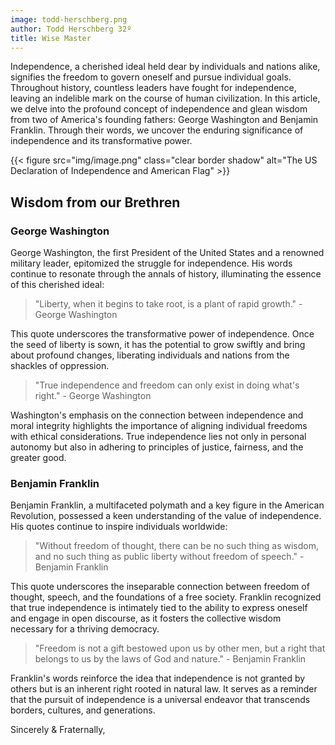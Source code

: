 ```yaml
---
image: todd-herschberg.png
author: Todd Herschberg 32º
title: Wise Master
---
```


Independence, a cherished ideal held dear by individuals and nations alike, signifies the freedom to govern oneself and pursue individual goals. Throughout history, countless leaders have fought for independence, leaving an indelible mark on the course of human civilization. In this article, we delve into the profound concept of independence and glean wisdom from two of America's founding fathers: George Washington and Benjamin Franklin. Through their words, we uncover the enduring significance of independence and its transformative power.

{{< figure src="img/image.png" class="clear border shadow" alt="The US Declaration of Independence and American Flag" >}}

## Wisdom from our Brethren

### George Washington
George Washington, the first President of the United States and a renowned military leader, epitomized the struggle for independence. His words continue to resonate through the annals of history, illuminating the essence of this cherished ideal:

> "Liberty, when it begins to take root, is a plant of rapid growth." - George Washington

This quote underscores the transformative power of independence. Once the seed of liberty is sown, it has the potential to grow swiftly and bring about profound changes, liberating individuals and nations from the shackles of oppression.

> "True independence and freedom can only exist in doing what's right." - George Washington

Washington's emphasis on the connection between independence and moral integrity highlights the importance of aligning individual freedoms with ethical considerations. True independence lies not only in personal autonomy but also in adhering to principles of justice, fairness, and the greater good.

### Benjamin Franklin
Benjamin Franklin, a multifaceted polymath and a key figure in the American Revolution, possessed a keen understanding of the value of independence. His quotes continue to inspire individuals worldwide:

> "Without freedom of thought, there can be no such thing as wisdom, and no such thing as public liberty without freedom of speech." - Benjamin Franklin

This quote underscores the inseparable connection between freedom of thought, speech, and the foundations of a free society. Franklin recognized that true independence is intimately tied to the ability to express oneself and engage in open discourse, as it fosters the collective wisdom necessary for a thriving democracy.

> "Freedom is not a gift bestowed upon us by other men, but a right that belongs to us by the laws of God and nature." - Benjamin Franklin

Franklin's words reinforce the idea that independence is not granted by others but is an inherent right rooted in natural law. It serves as a reminder that the pursuit of independence is a universal endeavor that transcends borders, cultures, and generations.

Sincerely & Fraternally,
